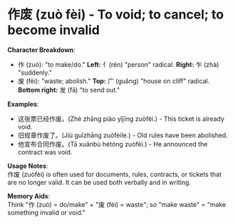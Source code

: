 # **作废 (zuò fèi) - To void; to cancel; to become invalid**

**Character Breakdown**:  
- 作 (zuò): "to make/do." **Left:** 亻(rén) "person" radical. **Right:** 乍 (zhà) "suddenly."  
- 废 (fèi): "waste; abolish." **Top:** 广 (guǎng) "house on cliff" radical. **Bottom right:** 发 (fā) "to send out."

**Examples**:  
- 这张票已经作废。(Zhè zhāng piào yǐjīng zuòfèi.) - This ticket is already void.  
- 旧规章作废了。(Jiù guīzhāng zuòfèile.) - Old rules have been abolished.  
- 他宣布合同作废。(Tā xuānbù hétóng zuòfèi.) - He announced the contract was void.

**Usage Notes**:  
作废 (zuòfèi) is often used for documents, rules, contracts, or tickets that are no longer valid. It can be used both verbally and in writing.

**Memory Aids**:  
Think "作 (zuò) = do/make" + "废 (fèi) = waste"; so "make waste" = "make something invalid or void."